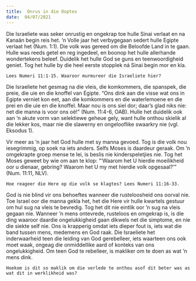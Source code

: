 ```yaml
---
title:  Onrus in die Ooptes
date:  04/07/2021
---
```


Die Israeliete was seker onrustig en ongekrap toe hulle Sinai verlaat en na Kanaän begin reis het. ’n Volle jaar het verbygegaan sedert hulle Egipte verlaat het (Num. 1:1). Die volk was gereed om die Beloofde Land in te gaan. Hulle was reeds getel en reg ingedeel, en boonop het hulle allerhande wondertekens beleef. Duidelik het hulle God se guns en teenwoordigheid geniet. Tog het hulle by die heel eerste stopplek ná Sinai begin mor en kla.

`Lees Numeri 11:1-15. Waaroor murmureer die Israeliete hier?`

Die Israeliete het gesmag na die vleis, die komkommers, die spanspek, die preie, die uie en die knoffel van Egipte. “Ons dink aan die visse wat ons in Egipte verniet kon eet, aan die komkommers en die waterlemoene en die prei en die uie en die knoffel. Maar nou is ons siel dor; daar’s glad niks nie: net die manna is voor ons oë!” (Num. 11:4-6, OAB). Hulle het duidelik ook aan ’n akute vorm van selektiewe geheue gely, want hulle onthou skielik al die lekker kos, maar nie die slawerny en ongelooflike swaarkry nie (vgl. Eksodus 1).

Vir meer as ’n jaar het God hulle met sy manna gevoed. Tog is die volk nou iesegrimmig, op soek na iets anders. Selfs Moses is daardeur geraak. Om ’n omgekrapte groep mense te lei, is beslis nie kinderspeletjies nie. Tog het Moses geweet by wie om aan te klop: “‘Waarom het U hierdie moeilikheid oor u dienaar, gebring? Waarom het U my met hierdie volk opgesaal?’” (Num. 11:11, NLV).

`Hoe reageer die Here op die volk se klagtes? Lees Numeri 11:16-33.`

God is nie blind vir ons behoeftes wanneer die rusteloosheid ons oorval nie. Toe Israel oor die manna gekla het, het die Here vir hulle kwartels gestuur om hul sug na vleis te bevredig. Tog het dit nie eintlik oor ’n sug na vleis gegaan nie. Wanneer ’n mens ontevrede, rusteloos en omgekrap is, is die ding waaroor daardie ongelukkigheid gaan dikwels net die simptome, en nie die siekte self nie. Ons is krapperig omdat iets dieper fout is, iets wat die band tussen mens, medemens en God raak. Die Israeliete het inderwaarheid teen die leiding van God gerebelleer, iets waarteen ons ook moet waak, ongeag die onmiddellike aard of konteks van ons ongelukkigheid. Om teen God te rebelleer, is makliker om te doen as wat ’n mens dink.

`Hoekom is dit so maklik om die verlede te onthou asof dit beter was as wat dit in werklikheid was?`